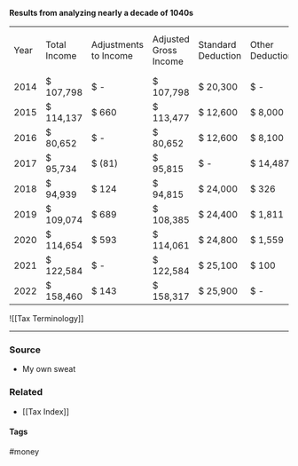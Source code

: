 **Results from analyzing nearly a decade of 1040s**

|   |   |   |   |   |   |   |   |   |   |   |   |   |   |   |
|---|---|---|---|---|---|---|---|---|---|---|---|---|---|---|
|Year|Total Income|Adjustments to Income|Adjusted Gross Income|Standard Deduction|Other Deductions|Deduction Total|Taxable Income|Tax|Payments & Credits|Total Tax|Other Payments /Refund Credits|Payments|Total Payments|Refund|
|2014|$ 107,798|$ -|$ 107,798|$ 20,300|$ -|$ 20,300|$ 87,498|$ 13,581|$ -|$ 13,581|$ -|$ 12,641|$ 12,641|$ (940)|
|2015|$ 114,137|$ 660|$ 113,477|$ 12,600|$ 8,000|$ 20,600|$ 92,877|$ 14,806|$ -|$ 14,806|$ -|$ 13,434|$ 13,434|$ (1,372)|
|2016|$ 80,652|$ -|$ 80,652|$ 12,600|$ 8,100|$ 20,700|$ 59,952|$ 8,069|$ 129|$ 7,940|$ -|$ 12,369|$ 12,369|$ 4,429|
|2017|$ 95,734|$ (81)|$ 95,815|$ -|$ 14,487|$ 22,587|$ 73,228|$ 10,051|$ 91|$ 9,960|$ -|$ 12,667|$ 12,667|$ 2,707|
|2018|$ 94,939|$ 124|$ 94,815|$ 24,000|$ 326|$ 24,326|$ 70,489|$ 8,076|$ 2,136|$ 5,940|$ -|$ 10,391|$ 10,391|$ 4,451|
|2019|$ 109,074|$ 689|$ 108,385|$ 24,400|$ 1,811|$ 26,211|$ 82,174|$ 9,796|$ 1,223|$ 8,573|$ -|$ 10,098|$ 10,098|$ 1,525|
|2020|$ 114,654|$ 593|$ 114,061|$ 24,800|$ 1,559|$ 26,359|$ 87,702|$ 10,880|$ 3,262|$ 7,618|$ 1,100|$ 10,236|$ 11,336|$ 3,718|
|2021|$ 122,584|$ -|$ 122,584|$ 25,100|$ 100|$ 25,200|$ 97,384|$ 12,920|$ -|$ 12,920|$ 7,573|$ 6,960|$ 14,533|$ 1,613|
|2022|$ 158,460|$ 143|$ 158,317|$ 25,900|$ -|$ 25,900|$ 132,417|$ 20,366|$ 5,200|$ 15,166|$ -|$ 9,316|$ 9,316|$ (5,850)|

![[Tax Terminology]]

---
### Source
- My own sweat

### Related
- [[Tax Index]]

#### Tags
#money 
